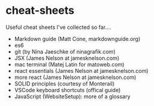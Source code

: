 # cheat-sheets

Useful cheat sheets I've collected so far....

- Markdown guide (Matt Cone, markdownguide.org)
- es6
- git (by Nina Jaeschke of ninagrafik.com)
- JSX (James Nelson at jamesknelson.com)
- mac terminal (Matej Latin for matoweb.com)
- react essentials (James Nelson at jamesknelson.com)
- more react (James Nelson at jamesknelson.com)
- SOLID principles (courtesy of Monterail)
- VSCode keyboard shortcuts (offical guide)
- JavaScript (WebsiteSetup): more of a glossary